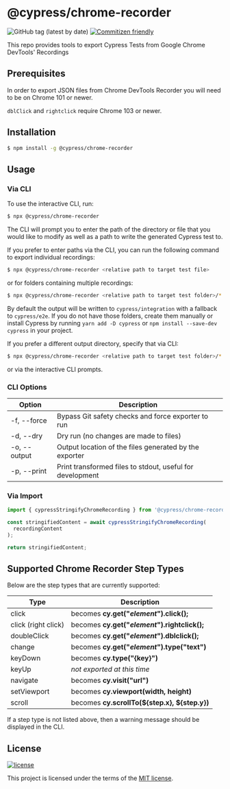 # @cypress/chrome-recorder

![GitHub tag (latest by date)](https://img.shields.io/github/v/tag/cypress-io/cypress-chrome-recorder) [![Commitizen friendly](https://img.shields.io/badge/commitizen-friendly-brightgreen.svg)](http://commitizen.github.io/cz-cli/)

This repo provides tools to export Cypress Tests from Google Chrome DevTools' Recordings

## Prerequisites

In order to export JSON files from Chrome DevTools Recorder you will need to be on Chrome 101 or newer.

`dblClick` and `rightclick` require Chrome 103 or newer.

## Installation

```sh
$ npm install -g @cypress/chrome-recorder
```

## Usage

### Via CLI

To use the interactive CLI, run:

```sh
$ npx @cypress/chrome-recorder
```

The CLI will prompt you to enter the path of the directory or file that you would like to modify as well as a path to write the generated Cypress test to.

If you prefer to enter paths via the CLI, you can run the following command to export individual recordings:

```sh
$ npx @cypress/chrome-recorder <relative path to target test file>
```

or for folders containing multiple recordings:

```sh
$ npx @cypress/chrome-recorder <relative path to target test folder>/*.json
```

By default the output will be written to `cypress/integration` with a fallback to `cypress/e2e`. If you do not have those folders, create them manually or install Cypress by running `yarn add -D cypress` or `npm install --save-dev cypress` in your project.

If you prefer a different output directory, specify that via CLI:

```sh
$ npx @cypress/chrome-recorder <relative path to target test folder>/*.json --output=folder-name
```

or via the interactive CLI prompts.

### CLI Options

| Option       | Description                                               |
| ------------ | --------------------------------------------------------- |
| -f, --force  | Bypass Git safety checks and force exporter to run        |
| -d, --dry    | Dry run (no changes are made to files)                    |
| -o, --output | Output location of the files generated by the exporter    |
| -p, --print  | Print transformed files to stdout, useful for development |

### Via Import

```js
import { cypressStringifyChromeRecording } from '@cypress/chrome-recorder';

const stringifiedContent = await cypressStringifyChromeRecording(
  recordingContent
);

return stringifiedContent;
```

## Supported Chrome Recorder Step Types

Below are the step types that are currently supported:

| Type                | Description                                   |
| ------------------- | --------------------------------------------- |
| click               | becomes **cy.get("_element_").click();**      |
| click (right click) | becomes **cy.get("_element_").rightclick();** |
| doubleClick         | becomes **cy.get("_element_").dblclick();**   |
| change              | becomes **cy.get("_element_").type("text")**  |
| keyDown             | becomes **cy.type("{key}")**                  |
| keyUp               | _not exported at this time_                   |
| navigate            | becomes **cy.visit("url")**                   |
| setViewport         | becomes **cy.viewport(width, height)**        |
| scroll              | becomes **cy.scrollTo(${step.x}, ${step.y})** |

If a step type is not listed above, then a warning message should be displayed in the CLI.

## License

[![license](https://img.shields.io/badge/license-MIT-green.svg)](https://github.com/cypress-io/cypress-chrome-recorder/blob/master/LICENSE)

This project is licensed under the terms of the [MIT license](/LICENSE).
